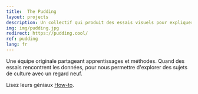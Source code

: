 ```yaml
---
title:  The Pudding
layout: projects
description: Un collectif qui produit des essais visuels pour expliquer des questions de société
img: img/pudding.jpg
redirect: https://pudding.cool/
ref: pudding
lang: fr
---
```


Une équipe originale partageant apprentissages et méthodes. Quand des essais rencontrent les données, pour nous permettre d'explorer des sujets de culture avec un regard neuf.

Lisez leurs géniaux
<a class="niceLink" href="https://pudding.cool/#how" >How-to</a>.
